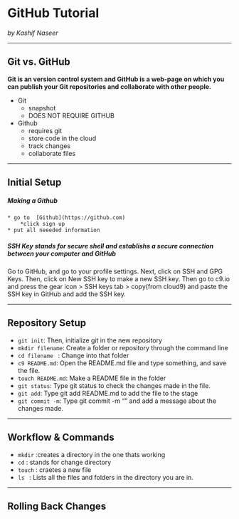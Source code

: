 # GitHub Tutorial

_by Kashif Naseer_

---
## Git vs. GitHub
 **Git is an  version control system and GitHub is a web-page on which you can publish your Git repositories and collaborate with other people.**
 
* Git
    * snapshot 
    * DOES NOT REQUIRE GITHUB
* Github
    * requires git
    * store code in the cloud
    * track changes
    * collaborate files

---
## Initial Setup
##### Making a Github 
    * go to  [Github](https://github.com)
        *click sign up
    * put all neeeded information
#####  SSH Key stands for secure shell and establishs a secure connection between your computer and GitHub
Go to GitHub, and go to your profile settings.
Next, click on SSH and GPG Keys.
Then, click on New SSH key to make a new SSH key.
Then go to c9.io and press the gear icon > SSH keys tab > copy(from cloud9) and paste the SSH key in GitHub and add the SSH key.
    
---
## Repository Setup
* ```git init```: Then, initialize git in the new repository
* ```mkdir filename```: Create a folder or repository through the command line
* ```cd filename ``` :  Change into that folder
*  ```c9 README.md```: Open the README.md file and type something, and save the file.
* ```touch README.md```: Make a README file in the folder
* ```git status```: Type git status to check the changes made in the file.
* ```git add```: Type git add README.md to add the file to the stage
* `git commit -m`: Type git commit -m “” and add a message about the changes made.


---
## Workflow & Commands
* ```mkdir``` :creates a directory in the one thats working 
* ```cd``` : stands for change directory
* ```touch``` : craetes a new file 
* ```ls ```  : Lists all the files and folders in the directory you are in.  



---
## Rolling Back Changes
